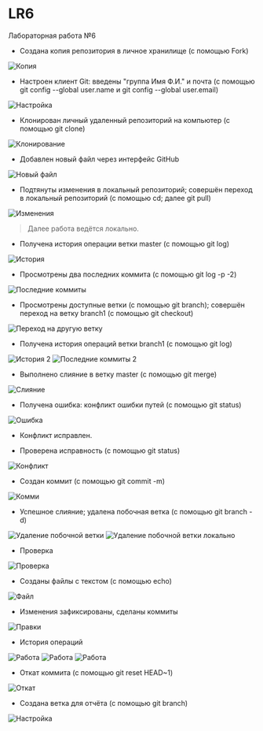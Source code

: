 ﻿# LR6
Лабораторная работа №6

- Создана копия репозитория в личное хранилище (с помощью Fork)

![Копия](https://github.com/kohosha/finLR6/blob/report/screens/0.jpg)

- Настроен клиент Git: введены "группа Имя Ф.И." и почта (с помощью git config --global user.name и git config --global user.email)

![Настройка](https://github.com/kohosha/finLR6/blob/report/screens/1.jpg)

- Клонирован личный удаленный репозиторий на компьютер (с помощью git clone) 

![Клонирование](https://github.com/kohosha/finLR6/blob/report/screens/2.jpg)

- Добавлен новый файл через интерфейс GitHub

![Новый файл](https://github.com/kohosha/finLR6/blob/report/screens/3.jpg)

- Подтянуты изменения в локальный репозиторий; совершён переход в локальный репозиторий (с помощью cd; далее git pull)

![Изменения](https://github.com/kohosha/finLR6/blob/report/screens/4.jpg)

> Далее работа ведётся локально.

- Получена история операции ветки master (с помощью git log)

![История](https://github.com/kohosha/finLR6/blob/report/screens/5.jpg)

- Просмотрены два последних коммита (с помощью git log -p -2) 

![Последние коммиты](https://github.com/kohosha/finLR6/blob/report/screens/6.jpg)

- Просмотрены доступные ветки (с помощью git branch); совершён переход на ветку branch1 (с помощью git checkout) 

![Переход на другую ветку](https://github.com/kohosha/finLR6/blob/report/screens/7.jpg)

- Получена история операций ветки branch1 (с помощью git log)

![История 2](https://github.com/kohosha/finLR6/blob/report/screens/8.jpg)
![Последние коммиты 2](https://github.com/kohosha/finLR6/blob/report/screens/9.jpg)

- Выполнено слияние в ветку master (с помощью git merge) 

![Слияние](https://github.com/kohosha/finLR6/blob/report/screens/10.jpg)

- Получена ошибка: конфликт ошибки путей (с помощью git status)

![Ошибка](https://github.com/kohosha/finLR6/blob/report/screens/11.jpg)

- Конфликт исправлен.

- Проверена исправность (с помощью git status) 

![Конфликт](https://github.com/kohosha/finLR6/blob/report/screens/12.jpg)

- Создан коммит (с помощью git commit -m)

![Комми](https://github.com/kohosha/finLR6/blob/report/screens/13.jpg)

- Успешное слияние; удалена побочная ветка (с помощью git branch -d)

![Удаление побочной ветки](https://github.com/kohosha/finLR6/blob/report/screens/14.jpg)
![Удаление побочной ветки локально](https://github.com/kohosha/finLR6/blob/report/screens/n.jpg)

- Проверка

![Проверка](https://github.com/kohosha/finLR6/blob/report/screens/15.jpg)

- Созданы файлы с текстом (с помощью echo) 

![Файл](https://github.com/kohosha/finLR6/blob/report/screens/16.jpg)

- Изменения зафиксированы, сделаны коммиты

![Правки](https://github.com/kohosha/finLR6/blob/report/screens/17.jpg)

- История операций

![Работа](https://github.com/kohosha/finLR6/blob/report/screens/18.jpg)
![Работа](https://github.com/kohosha/finLR6/blob/report/screens/19.jpg)
![Работа](https://github.com/kohosha/finLR6/blob/report/screens/20.jpg)

- Откат коммита (с помощью git reset HEAD~1)

![Откат](https://github.com/kohosha/finLR6/blob/report/screens/21.jpg)

- Создана ветка для отчёта (с помощью git branch)

![Настройка](https://github.com/kohosha/finLR6/blob/report/screens/22.jpg)